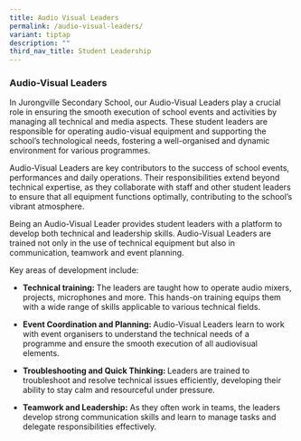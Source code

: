 ```yaml
---
title: Audio Visual Leaders
permalink: /audio-visual-leaders/
variant: tiptap
description: ""
third_nav_title: Student Leadership
---
```

<h3>Audio-Visual Leaders</h3>
<p>In Jurongville Secondary School, our Audio-Visual Leaders play a crucial
role in ensuring the smooth execution of school events and activities by
managing all technical and media aspects. These student leaders are responsible
for operating audio-visual equipment and supporting the school’s technological
needs, fostering a well-organised and dynamic environment for various programmes.</p>
<p>Audio-Visual Leaders are key contributors to the success of school events,
performances and daily operations. Their responsibilities extend beyond
technical expertise, as they collaborate with staff and other student leaders
to ensure that all equipment functions optimally, contributing to the school’s
vibrant atmosphere.</p>
<p>Being an Audio-Visual Leader provides student leaders with a platform
to develop both technical and leadership skills. Audio-Visual Leaders are
trained not only in the use of technical equipment but also in communication,
teamwork and event planning.</p>
<p></p>
<p>Key areas of development include:</p>
<ul data-tight="true" class="tight">
<li>
<p><strong>Technical training: </strong>The leaders are taught how to operate
audio mixers, projects, microphones and more. This hands-on training equips
them with a wide range of skills applicable to various technical fields.</p>
</li>
<li>
<p><strong>Event Coordination and Planning: </strong>Audio-Visual Leaders
learn to work with event organisers to understand the technical needs of
a programme and ensure the smooth execution of all audiovisual elements.</p>
</li>
<li>
<p><strong>Troubleshooting and Quick Thinking: </strong>Leaders are trained
to troubleshoot and resolve technical issues efficiently, developing their
ability to stay calm and resourceful under pressure.</p>
</li>
<li>
<p><strong>Teamwork and Leadership:</strong> As they often work in teams,
the leaders develop strong communication skills and learn to manage tasks
and delegate responsibilities effectively.</p>
</li>
</ul>
<p></p>